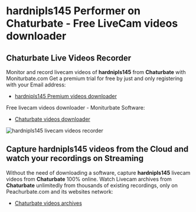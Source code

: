 # hardnipls145 Performer on Chaturbate - Free LiveCam videos downloader

## Chaturbate Live Videos Recorder

Monitor and record livecam videos of **hardnipls145** from **Chaturbate** with Moniturbate.com
Get a premium trial for free by just and only registering with your Email address:
* [hardnipls145 Premium videos downloader](https://moniturbate.com/request-demo-licence-key.html)

Free livecam videos downloader - Moniturbate Software:
* [Chaturbate videos downloader](https://moniturbate.com/moniturbate-download-software.html)

![hardnipls145 livecam videos recorder](https://peachurnet.com/templates/moniturbate-software.png)


## Capture hardnipls145 videos from the Cloud and watch your recordings on Streaming

Without the need of downloading a software, capture **hardnipls145** livecam videos from **Chaturbate** 100% online.
Watch Livecam archives from **Chaturbate** unlimitedly from thousands of existing recordings, only on Peachurbate.com and its websites network:
* [Chaturbate videos archives](https://peachurnet.com/)
